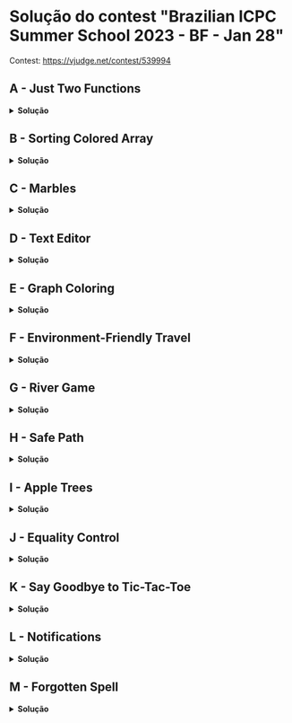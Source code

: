 # Solução do contest "Brazilian ICPC Summer School 2023 - BF - Jan 28"

Contest: https://vjudge.net/contest/539994

## A - Just Two Functions

<details>
<summary><b>Solução</b></summary>
Podemos resolver usando exponenciação de matrizes.

```math
\begin{vmatrix}
f(n) \\ 
f(n-1) \\ 
f(n-2) \\ 
g(n) \\ 
g(n-1) \\ 
g(n-2)
\end{vmatrix} 

=

\begin{vmatrix}
a_1 & b_1 & 0 & 0 & 0 & c_1 \\ 
1 & 0 & 0 & 0 & 0 & 0 \\ 
0 & 1 & 0 & 0 & 0 & 0 \\ 
0 & 0 & c_2 & a_2 & b_2 & 0 \\ 
0 & 0 & 0 & 1 & 0 & 0 \\ 
0 & 0 & 0 & 0 & 1 & 0
\end{vmatrix}
*
\begin{vmatrix}
f(n-1) \\ 
f(n-2) \\ 
f(n-3) \\ 
g(n-1) \\ 
g(n-2) \\ 
g(n-3)
\end{vmatrix} 
```

```math
\begin{vmatrix}
f(n) \\ 
f(n-1) \\ 
f(n-2) \\ 
g(n) \\ 
g(n-1) \\ 
g(n-2)
\end{vmatrix} 

=

\begin{vmatrix}
a_1 & b_1 & 0 & 0 & 0 & c_1 \\ 
1 & 0 & 0 & 0 & 0 & 0 \\ 
0 & 1 & 0 & 0 & 0 & 0 \\ 
0 & 0 & c_2 & a_2 & b_2 & 0 \\ 
0 & 0 & 0 & 1 & 0 & 0 \\ 
0 & 0 & 0 & 0 & 1 & 0
\end{vmatrix} ^ {n-2}
*
\begin{vmatrix}
f(2) \\ 
f(1) \\ 
f(0) \\ 
g(2) \\ 
g(1) \\ 
g(0)
\end{vmatrix} 
```

</details>

## B - Sorting Colored Array

<details>
<summary><b>Solução</b></summary>

Para resolver o problema basta verificar se os elementos de mesma cor estão ordenados. Caso contrário vai ser impossível ordernar eles.

</details>

## C - Marbles

<details>
<summary><b>Solução</b></summary>

Vamos precisar interpretar o jogo de uma outra forma. Vamos dizer que se um jogado colocar uma bola de gude na diagonal principal, na linha 0 ou na coluna 0, ele vai perder. Com isso, temos um jogo mais parecido com NIM. Agora, basta calcular o número de Grundy para cada bola e depois faz a xor de todos.

OBS: você precisa tratar o caso que a bola de gude já começa na diagonal, na linha 0 ou na coluna 0.

</details>

## D - Text Editor

<details>
<summary><b>Solução</b></summary>

Essa questão pode ser feita usando função z. Primeiro concatenamos s + "#" + t. Aplicamos a função z e contamos a frequência de cada valor da função z que diz respeito ao texto t. 

Se tinha um prefixo de tamanho x na posição i, então vai ter um prefixo de tamanho x-1 também. Então, se pegarmos a soma do vetor de frequência no intervalo [x..maxX], temos a quantidade de vezes que o prefixo de tamanho x apareceu. 

Desafio: fazer com KMP.

</details>


## E - Graph Coloring

<details>
<summary><b>Solução</b></summary>

Esse problema podemos resolver usando gauss. Primeiro montamos o sistema linear. Após isso, descobrimos quantas variáveis são linearmente dependentes, sendo esse valor L. Com isso, temos que a solução é $K^L$.

</details>

## F - Environment-Friendly Travel 

<details>
<summary><b>Solução</b></summary>

Para resolver esse tipo de problema, podemos passar algumas restrições para o vértice. Então, ao invés de ter um vértice representado por (x, y), podemos ter um vertice representado por (x, y, k), onde k é a quantidade de km já usado. Com isso, podemos usar o Dijkstra normalmente.

</details>

## G - River Game 

<details>
<summary><b>Solução</b></summary>

Nesse problema, você primeiro vai resolver cada área molhada de forma independente. Como eles estão a distância 3, eles são jogos totalmente independentes. Para resolver cada area molhada, basta fazer de forma recursiva (dado que o N é pequeno), e aplicar o Grundy Number.

</details>

## H - Safe Path

<details>
<summary><b>Solução</b></summary>

Primeiro você vai rodar uma BFS para marcar as posição que são perigosas. Esse BFS precisa ser Multi-Source. Após isso, basta rodar uma BFS normal que não passe por posições perigosas.

</details>

## I - Apple Trees

<details>
<summary><b>Solução</b></summary>

Como o gcd(10, 45) é 5. Temos que F(a) = F(b) para todo a/5 = b/5 (divisão inteira). Então vamos focar em calcular F(n).

```math
\begin{vmatrix}
f(n) \\ 
f(n-5) \\ 
f(n-10) \\ 
f(n-15) \\ 
f(n-20) \\ 
f(n-25) \\
f(n-30) \\
f(n-35) \\
f(n-40)
\end{vmatrix} 

=

\begin{vmatrix}
0 & 16 & 0 & 9 & 0 & 4 & 0 & 1 & 0 \\ 
1 & 0 & 0 & 0 & 0 & 0 & 0 & 0 & 0 \\ 
0 & 1 & 0 & 0 & 0 & 0 & 0 & 0 & 0 \\ 
0 & 0 & 1 & 0 & 0 & 0 & 0 & 0 & 0 \\ 
0 & 0 & 0 & 1 & 0 & 0 & 0 & 0 & 0 \\ 
0 & 0 & 0 & 0 & 1 & 0 & 0 & 0 & 0 \\ 
0 & 0 & 0 & 0 & 0 & 1 & 0 & 0 & 0 \\ 
0 & 0 & 0 & 0 & 0 & 0 & 1 & 0 & 0 \\ 
0 & 0 & 0 & 0 & 0 & 0 & 0 & 1 & 0
\end{vmatrix}
*
\begin{vmatrix}
f(n-5) \\ 
f(n-10) \\ 
f(n-15) \\ 
f(n-20) \\ 
f(n-25) \\
f(n-30) \\
f(n-35) \\
f(n-40) \\
f(n-45)
\end{vmatrix} 
```

Pode deixar os primeiros casos (n < 45) já calculados. 

</details>

## J - Equality Control

<details>
<summary><b>Solução</b></summary>

A questão é chata de implementar. Além disso, precisamos tratar os vetores alteatórios de forma especial. O que fiz nesse implementação, foi o shuffle(v) = inf + sort(v) + inf. Além disso, o sort(v), além de ordenar, ele vai remover os infinitos que foram adicionados. No fim, basta ver se os dois vetores são iguais.

</details>

## K - Say Goodbye to Tic-Tac-Toe 

<details>
<summary><b>Solução</b></summary>

Essa questão é diferente do que foi vista em aula pois X e O são diferentes. Os estados dos jogos podem ser G[N][a][b], onde N é o tamanho do jogo, 

a=0 -> não tem nada do lado esquerdo

a=1 -> tem um X no lado esquerdo

a=2 -> tem um O no lado esquerdo

b=0 -> não tem nada do lado direito

b=1 -> tem um X no lado direito

b=2 -> tem um O no lado direito

Com isso, basta calcular o número de grundy. No caso de já começar marcado, você pode quebrar em jogos simutâneos.

</details>

## L - Notifications

<details>
<summary><b>Solução</b></summary>

Você faz um laço e vai mantendo o último tempo que foi usado.

</details>

## M - Forgotten Spell

<details>
<summary><b>Solução</b></summary>

Essa é uma questão que pode ser feita com DP que retorna a quantidade de formas válidas. Para evitar overflow, você pode limitar a resposta para 3. 

Os estados são dp[i][a1][a2][a3], onde i é a posição da letra que vamos determinar, a1, a2 e a3 vão dizer se a pessoa 1, 2 e 3 já errou alguma letra. E internamente na DP você pode tentar adicionar qualquer caractere. No final, será necessário recuperar a resposta na DP.

</details>
